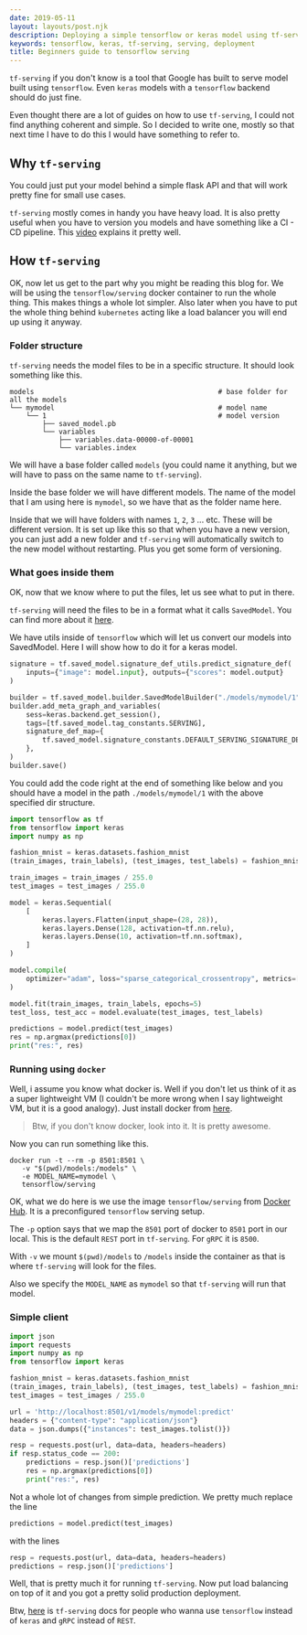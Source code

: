 ```yaml
---
date: 2019-05-11
layout: layouts/post.njk
description: Deploying a simple tensorflow or keras model using tf-serving
keywords: tensorflow, keras, tf-serving, serving, deployment
title: Beginners guide to tensorflow serving
---
```


`tf-serving` if you don't know is a tool that Google has built to serve model built using `tensorflow`.
Even `keras` models with a `tensorflow` backend should do just fine.

Even thought there are a lot of guides on how to use `tf-serving`, I could not find anything coherent and simple.
So I decided to write one, mostly so that next time I have to do this I would have something to refer to.


## Why `tf-serving`

You could just put your model behind a simple flask API and that will work pretty fine for small use cases.

`tf-serving` mostly comes in handy you have heavy load. It is also pretty useful when you have to version you models and
have something like a CI - CD pipeline. This [video](https://www.youtube.com/watch?v=q_IkJcPyNl0) explains it pretty well.

## How `tf-serving`

OK, now let us get to the part why you might be reading this blog for.
We will be using the `tensorflow/serving` docker container to run the whole thing. This makes things a whole lot
simpler. Also later when you have to put the whole thing behind `kubernetes` acting like a load balancer you will end
up using it anyway.

### Folder structure

`tf-serving` needs the model files to be in a specific structure. It should look something like this.

```
models                                             # base folder for all the models
└── mymodel                                        # model name
    └── 1                                          # model version
        ├── saved_model.pb
        └── variables
            ├── variables.data-00000-of-00001
            └── variables.index
```

We will have a base folder called `models` (you could name it anything, but we will have to pass on the same name to
`tf-serving`).

Inside the base folder we will have different models. The name of the model that I am using here is `mymodel`, so we
have that as the folder name here.

Inside that we will have folders with names `1`, `2`, `3` ... etc. These will be different version. It is set up like
this so that when you have a new version, you can just add a new folder and `tf-serving` will automatically switch to
the new model without restarting. Plus you get some form of versioning.

### What goes inside them

OK, now that we know where to put the files, let us see what to put in there.

`tf-serving` will need the files to be in a format what it calls `SavedModel`.
You can find more about it [here](https://github.com/tensorflow/tensorflow/blob/master/tensorflow/python/saved_model/README.md).

We have utils inside of `tensorflow` which will let us convert our models into SavedModel.
Here I will show how to do it for a keras model.

```python
signature = tf.saved_model.signature_def_utils.predict_signature_def(
    inputs={"image": model.input}, outputs={"scores": model.output}
)

builder = tf.saved_model.builder.SavedModelBuilder("./models/mymodel/1")
builder.add_meta_graph_and_variables(
    sess=keras.backend.get_session(),
    tags=[tf.saved_model.tag_constants.SERVING],
    signature_def_map={
        tf.saved_model.signature_constants.DEFAULT_SERVING_SIGNATURE_DEF_KEY: signature
    },
)
builder.save()
```

You could add the code right at the end of something like below and
you should have a model in the path `./models/mymodel/1` with the above specified dir structure.

```python
import tensorflow as tf
from tensorflow import keras
import numpy as np

fashion_mnist = keras.datasets.fashion_mnist
(train_images, train_labels), (test_images, test_labels) = fashion_mnist.load_data()

train_images = train_images / 255.0
test_images = test_images / 255.0

model = keras.Sequential(
    [
        keras.layers.Flatten(input_shape=(28, 28)),
        keras.layers.Dense(128, activation=tf.nn.relu),
        keras.layers.Dense(10, activation=tf.nn.softmax),
    ]
)

model.compile(
    optimizer="adam", loss="sparse_categorical_crossentropy", metrics=["accuracy"]
)

model.fit(train_images, train_labels, epochs=5)
test_loss, test_acc = model.evaluate(test_images, test_labels)

predictions = model.predict(test_images)
res = np.argmax(predictions[0])
print("res:", res)
```

### Running using `docker`

Well, i assume you know what docker is. Well if you don't let us think of it as a super lightweight VM (I couldn't be more
wrong when I say lightweight VM, but it is a good analogy). Just install docker from [here](https://www.docker.com/).

> Btw, if you don't know docker, look into it. It is pretty awesome.

Now you can run something like this.

```shell
docker run -t --rm -p 8501:8501 \
   -v "$(pwd)/models:/models" \
   -e MODEL_NAME=mymodel \
   tensorflow/serving
```

OK, what we do here is we use the image `tensorflow/serving` from [Docker Hub](https://hub.docker.com/).
It is a preconfigured `tensorflow` serving setup.

The `-p` option says that we map the `8501` port of docker to `8501` port in our local. This is the default `REST` port
in `tf-serving`. For `gRPC` it is `8500`.

With `-v` we mount `$(pwd)/models` to `/models` inside the container as that is where `tf-serving` will look for the
files.

Also we specify the `MODEL_NAME` as `mymodel` so that `tf-serving` will run that model.

### Simple client

```python
import json
import requests
import numpy as np
from tensorflow import keras

fashion_mnist = keras.datasets.fashion_mnist
(train_images, train_labels), (test_images, test_labels) = fashion_mnist.load_data()
test_images = test_images / 255.0

url = 'http://localhost:8501/v1/models/mymodel:predict'
headers = {"content-type": "application/json"}
data = json.dumps({"instances": test_images.tolist()})

resp = requests.post(url, data=data, headers=headers)
if resp.status_code == 200:
    predictions = resp.json()['predictions']
    res = np.argmax(predictions[0])
    print("res:", res)
```


Not a whole lot of changes from simple prediction.
We pretty much replace the line

```python
predictions = model.predict(test_images)
```

with the lines

```python
resp = requests.post(url, data=data, headers=headers)
predictions = resp.json()['predictions']
```

Well, that is pretty much it for running `tf-serving`.
Now put load balancing on top of it and you got a pretty solid production deployment.

Btw, [here](https://www.tensorflow.org/tfx/serving/serving_basic) is `tf-serving` docs for people who wanna use `tensorflow`
instead of `keras` and `gRPC` instead of `REST`.
